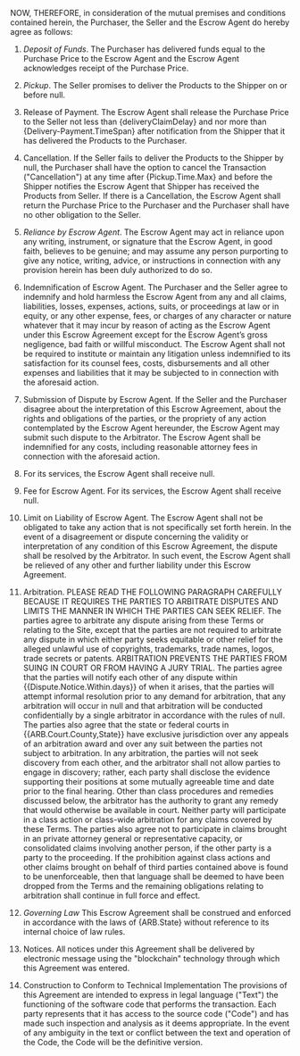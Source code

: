 NOW, THEREFORE, in consideration of the mutual premises and conditions contained herein, the Purchaser, the Seller and the Escrow Agent do hereby agree as follows:

1. *Deposit of Funds*. The Purchaser has delivered funds equal to the Purchase Price to the Escrow Agent and the Escrow Agent acknowledges receipt of the Purchase Price.

2. *Pickup*. The Seller promises to deliver the Products to the Shipper on or before null.
3. Release of Payment. The Escrow Agent shall release the Purchase Price to the Seller not less than {deliveryClaimDelay} and nor more than {Delivery-Payment.TimeSpan} after notification from the Shipper that it has delivered the Products to the Purchaser.

4. Cancellation. If the Seller fails to deliver the Products to the Shipper by null, the Purchaser shall have the option to cancel the Transaction ("Cancellation") at any time after {Pickup.Time.Max} and before the Shipper notifies the Escrow Agent that Shipper has received the Products from Seller. If there is a Cancellation, the Escrow Agent shall return the Purchase Price to the Purchaser and the Purchaser shall have no other obligation to the Seller.
5. *Reliance by Escrow Agent*. The Escrow Agent may act in reliance upon any writing, instrument, or signature that the Escrow Agent, in good faith, believes to be genuine; and may assume any person purporting to give any notice, writing, advice, or instructions in connection with any provision herein has been duly authorized to do so.
6. Indemnification of Escrow Agent. The Purchaser and the Seller agree to indemnify and hold harmless the Escrow Agent from any and all claims, liabilities, losses, expenses, actions, suits, or proceedings at law or in equity, or any other expense, fees, or charges of any character or nature whatever that it may incur by reason of acting as the Escrow Agent under this Escrow Agreement except for the Escrow Agent’s gross negligence, bad faith or willful misconduct. The Escrow Agent shall not be required to institute or maintain any litigation unless indemnified to its satisfaction for its counsel fees, costs, disbursements and all other expenses and liabilities that it may be subjected to in connection with the aforesaid action.
7. Submission of Dispute by Escrow Agent. If the Seller and the Purchaser disagree about the interpretation of this Escrow Agreement, about the rights and obligations of the parties, or the propriety of any action contemplated by the Escrow Agent hereunder, the Escrow Agent may submit such dispute to the Arbitrator. The Escrow Agent shall be indemnified for any costs, including reasonable attorney fees in connection with the aforesaid action.
8. For its services, the Escrow Agent shall receive null.
9. Fee for Escrow Agent. For its services, the Escrow Agent shall receive null.
10. Limit on Liability of Escrow Agent. The Escrow Agent shall not be obligated to take any action that is not specifically set forth herein. In the event of a disagreement or dispute concerning the validity or interpretation of any condition of this Escrow Agreement, the dispute shall be resolved by the Arbitrator. In such event, the Escrow Agent shall be relieved of any other and further liability under this Escrow Agreement.
11. Arbitration. PLEASE READ THE FOLLOWING PARAGRAPH CAREFULLY BECAUSE IT REQUIRES THE PARTIES TO ARBITRATE DISPUTES AND LIMITS THE MANNER IN WHICH THE PARTIES CAN SEEK RELIEF.
The parties agree to arbitrate any dispute arising from these Terms or relating to the Site, except that the parties are not required to arbitrate any dispute in which either party seeks equitable or other relief for the alleged unlawful use of copyrights, trademarks, trade names, logos, trade secrets or patents. ARBITRATION PREVENTS THE PARTIES FROM SUING IN COURT OR FROM HAVING A JURY TRIAL. The parties agree that the parties will notify each other of any dispute within {{Dispute.Notice.Within.days}} of when it arises, that the parties will attempt informal resolution prior to any demand for arbitration, that any arbitration will occur in null and that arbitration will be conducted confidentially by a single arbitrator in accordance with the rules of null. The parties also agree that the state or federal courts in {{ARB.Court.County,State}} have exclusive jurisdiction over any appeals of an arbitration award and over any suit between the parties not subject to arbitration. In any arbitration, the parties will not seek discovery from each other, and the arbitrator shall not allow parties to engage in discovery; rather, each party shall disclose the evidence supporting their positions at some mutually agreeable time and date prior to the final hearing. Other than class procedures and remedies discussed below, the arbitrator has the authority to grant any remedy that would otherwise be available in court. Neither party will participate in a class action or class-wide arbitration for any claims covered by these Terms. The parties also agree not to participate in claims brought in an private attorney general or representative capacity, or consolidated claims involving another person, if the other party is a party to the proceeding. If the prohibition against class actions and other claims brought on behalf of third parties contained above is found to be unenforceable, then that language shall be deemed to have been dropped from the Terms and the remaining obligations relating to arbitration shall continue in full force and effect.
12. *Governing Law*
This Escrow Agreement shall be construed and enforced in accordance with the laws of {ARB.State} without reference to its internal choice of law rules.
13. Notices.
All notices under this Agreement shall be delivered by electronic message using the "blockchain" technology through which this Agreement was entered.
14. Construction to Conform to Technical Implementation
The provisions of this Agreement are intended to express in legal language ("Text") the functioning of the software code that performs the transaction. Each party represents that it has access to the source code ("Code") and has made such inspection and analysis as it deems appropriate. In the event of any ambiguity in the text or conflict between the text and operation of the Code, the Code will be the definitive version.

